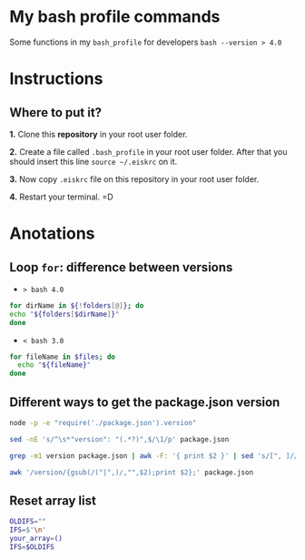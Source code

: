 # My bash profile commands

Some functions in my `bash_profile` for developers `bash --version > 4.0`

# Instructions

## Where to put it?

**1.** Clone this **repository** in your root user folder.

**2.** Create a file called `.bash_profile` in your root user folder.
After that you should insert this line `source ~/.eiskrc` on it.

**3.** Now copy `.eiskrc` file on this repository in your root user folder.

**4.** Restart your terminal. =D


# Anotations

## Loop `for`: difference between versions

- `> bash 4.0`

```bash
for dirName in ${!folders[@]}; do
echo "${folders[$dirName]}"
done
```

- `< bash 3.0`

```bash
for fileName in $files; do
  echo "${fileName}"
done
```


## Different ways to get the package.json version

```bash
node -p -e "require('./package.json').version"
```

```bash
sed -nE 's/^\s*"version": "(.*?)",$/\1/p' package.json
```

```bash
grep -m1 version package.json | awk -F: '{ print $2 }' | sed 's/[", ]//g'
```

```bash
awk '/version/{gsub(/("|",)/,"",$2);print $2};' package.json
```


## Reset array list

```bash
OLDIFS=""
IFS=$'\n'
your_array=()
IFS=$OLDIFS
```
